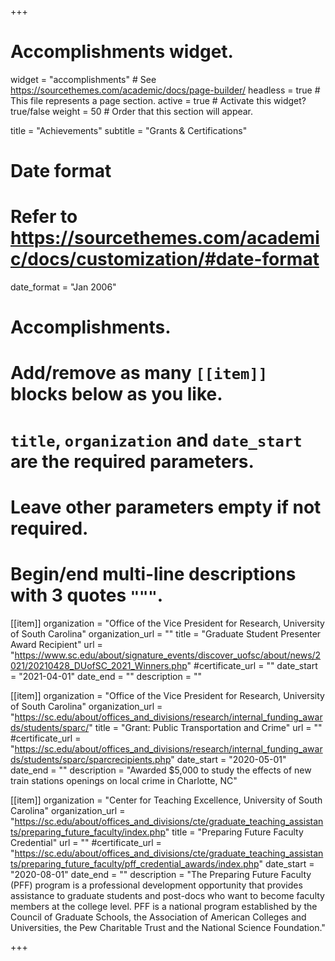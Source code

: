 +++
# Accomplishments widget.
widget = "accomplishments"  # See https://sourcethemes.com/academic/docs/page-builder/
headless = true  # This file represents a page section.
active = true  # Activate this widget? true/false
weight = 50  # Order that this section will appear.

title = "Achievements"
subtitle = "Grants & Certifications"

# Date format
#   Refer to https://sourcethemes.com/academic/docs/customization/#date-format
date_format = "Jan 2006"

# Accomplishments.
#   Add/remove as many `[[item]]` blocks below as you like.
#   `title`, `organization` and `date_start` are the required parameters.
#   Leave other parameters empty if not required.
#   Begin/end multi-line descriptions with 3 quotes `"""`.
[[item]]
  organization = "Office of the Vice President for Research, University of South Carolina"
  organization_url = ""
  title = "Graduate Student Presenter Award Recipient"
  url = "https://www.sc.edu/about/signature_events/discover_uofsc/about/news/2021/20210428_DUofSC_2021_Winners.php"
  #certificate_url = ""
  date_start = "2021-04-01"
  date_end = ""
  description = ""
  
[[item]]
  organization = "Office of the Vice President for Research, University of South Carolina"
  organization_url = "https://sc.edu/about/offices_and_divisions/research/internal_funding_awards/students/sparc/"
  title = "Grant: Public Transportation and Crime"
  url = ""
  #certificate_url = "https://sc.edu/about/offices_and_divisions/research/internal_funding_awards/students/sparc/sparcrecipients.php"
  date_start = "2020-05-01"
  date_end = ""
  description = "Awarded $5,000 to study the effects of new train stations openings on local crime in Charlotte, NC"
  
[[item]]
  organization = "Center for Teaching Excellence, University of South Carolina"
  organization_url = "https://sc.edu/about/offices_and_divisions/cte/graduate_teaching_assistants/preparing_future_faculty/index.php"
  title = "Preparing Future Faculty Credential"
  url = ""
  #certificate_url = "https://sc.edu/about/offices_and_divisions/cte/graduate_teaching_assistants/preparing_future_faculty/pff_credential_awards/index.php"
  date_start = "2020-08-01"
  date_end = ""
  description = "The Preparing Future Faculty (PFF) program is a professional development opportunity that provides assistance to graduate students and post-docs who want to become faculty members at the college level. PFF is a national program established by the Council of Graduate Schools, the Association of American Colleges and Universities, the Pew Charitable Trust and the National Science Foundation."

  
+++

